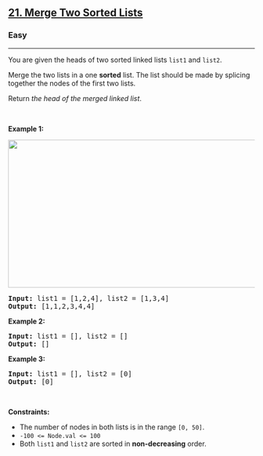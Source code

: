 <h2><a href="https://leetcode.com/problems/merge-two-sorted-lists/">21. Merge Two Sorted Lists</a></h2><h3>Easy</h3><hr><div><p>You are given the heads of two sorted linked lists <code>list1</code> and <code>list2</code>.</p>

<p>Merge the two lists in a one <strong>sorted</strong> list. The list should be made by splicing together the nodes of the first two lists.</p>

<p>Return <em>the head of the merged linked list</em>.</p>

<p>&nbsp;</p>
<p><strong class="example">Example 1:</strong></p>
<img alt="" src="https://assets.leetcode.com/uploads/2020/10/03/merge_ex1.jpg" style="width: 662px; height: 302px;">
<div class="top-box hide"><div class="alert-info"></div></div><pre data-original-code="Input: list1 = [1,2,4], list2 = [1,3,4]
Output: [1,1,2,3,4,4]
" data-snippet-id="ext.25744603f87643d3ddad48141903b3bc" data-snippet-saved="false" data-codota-status="done"><strong>Input:</strong> list1 = [1,2,4], list2 = [1,3,4]
<strong>Output:</strong> [1,1,2,3,4,4]
</pre>

<p><strong class="example">Example 2:</strong></p>

<pre><strong>Input:</strong> list1 = [], list2 = []
<strong>Output:</strong> []
</pre>

<p><strong class="example">Example 3:</strong></p>

<pre><strong>Input:</strong> list1 = [], list2 = [0]
<strong>Output:</strong> [0]
</pre>

<p>&nbsp;</p>
<p><strong>Constraints:</strong></p>

<ul>
	<li>The number of nodes in both lists is in the range <code>[0, 50]</code>.</li>
	<li><code>-100 &lt;= Node.val &lt;= 100</code></li>
	<li>Both <code>list1</code> and <code>list2</code> are sorted in <strong>non-decreasing</strong> order.</li>
</ul>
</div>